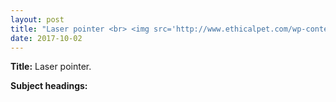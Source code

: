 ```yaml
---
layout: post
title: "Laser pointer <br> <img src='http://www.ethicalpet.com/wp-content/uploads/2014/10/1276_xlarge.jpg' height='225' width='225'>"
date: 2017-10-02
---
```


**Title:** Laser pointer.

**Subject headings:**
